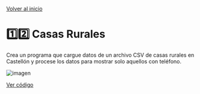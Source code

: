 [Volver al inicio](https://github.com/LoganNDE/Ejercicios-PHP/tree/main/2-Ejercicios/#readme)
# 1️⃣2️⃣ Casas Rurales

Crea un programa que cargue datos de un archivo CSV de casas rurales en Castellón y procese los datos para mostrar solo aquellos con teléfono.

![imagen](RUTA_DE_IMAGEN)

[Ver código](https://github.com/LoganNDE/Ejercicios-PHP/tree/main/2-Ejercicios/CasasRurales/casasRuralesTelefonos.php)
